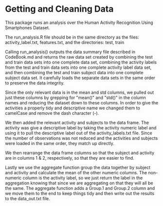 Getting and Cleaning Data
========================================================

This package runs an analysis over the Human Activity Recognition Using Smartphones Dataset.  

The run_analysis.R file should be in the same directory as the files: activity_label.txt, features.txt, 
and the directories: test, train

Calling run_analysis() outputs the data summary file described in CodeBook.md and returns the raw data set created by combining the test and train data sets into one complete data set, combining the activity labels from the test and train data sets into one complete activity label data set, and then combining the test and train subject data into one complete subject data set.  It carefully loads the separate data sets in the same order to preserve the data integrity.

Since the only relevant data is in the mean and std columns, we pulled out just these columns by grepping for "mean()" and "std()" in the column names and reducing the dataset down to these columns.  In order to give the activities a properly tidy and descriptive name we changed them to camelCase and remove the dash character (-).

We then added the relevant activity and subjects to the data frame.  The activity was give a descriptive label by taking the activity numeric label and using it to pull the descriptive label out of the activity_labels.txt file.  Since the number of observations was not reduced and the activities and subjects were loaded in the same order, they match up directly.

We then rearrange the data frame columns so that the subject and activity are in columns 1 & 2, respectively, so that they are easier to find.

Lastly we use the aggregate function group the data together by subject and activity and calculate the mean of the other numeric columns.  The non-numeric column is the activity label, so we just return the label in the aggregation knowing that since we are aggregating on that they will all be the same.  The aggregate function adds a Group.1 and Group.2 column and we move them to the end to keep things tidy and then write out the results to the data_out.txt file.